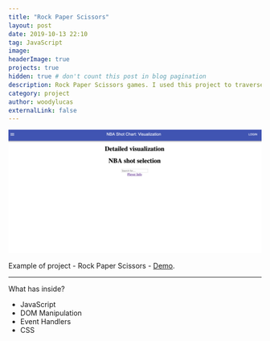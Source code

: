 ```yaml
---
title: "Rock Paper Scissors"
layout: post
date: 2019-10-13 22:10
tag: JavaScript
image:
headerImage: true
projects: true
hidden: true # don't count this post in blog pagination
description: Rock Paper Scissors games. I used this project to traverse the DOM, and implement event handlers.
category: project
author: woodylucas
externalLink: false
---
```


![Screenshot](/assets/images/nba-visualization-shot-chart.png)

Example of project - Rock Paper Scissors - [Demo](https://woodylucas.github.io/Rock-Paper-Scissors/).

---

What has inside?

- JavaScript
- DOM Manipulation
- Event Handlers
- CSS
